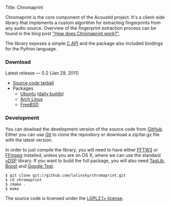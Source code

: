 Title: Chromaprint

Chromaprint is the core component of the Acoustid project. It's a client-side
library that implements a custom algorithm for extracting fingerprints from
any audio source. Overview of the fingerprint extraction process can be
found in the blog post ["How does Chromaprint work?"][blog2].

The library exposes a simple [C API][api] and the package also included
bindings for the Python language.

### Download

Latest release &mdash; 0.2 (Jan 29, 2011)

 * [Source code tarball](...)
 * Packages
     * [Ubuntu][ppa] ([daily builds][ppad])
     * [Arch Linux](http://aur.archlinux.org/packages.php?ID=46382)
     * [FreeBSD](https://github.com/lalinsky/ports)

### Development

You can dowload the development version of the source code from [GitHub][gh].
Either you can use [Git][git] to clone the repository or download a
zip/tar.gz file with the latest version.

In order to just compile the library, you will need to have either
[FFTW3][fftw] or [FFmpeg][ffmpeg] installed, unless you are on OS X,
where we can use the standard [vDSP][vdsp] library.
If you want to build the full package, you will also need
[TagLib][taglib], [Boost][boost] and [Google Test][gtest].

    $ git clone git://github.com/lalinsky/chromaprint.git
	$ cd chromaprint
	$ cmake .
	$ make

The source code is licensed under the [LGPL2.1+ license][lgpl].

[lgpl]: http://www.gnu.org/licenses/lgpl-2.1.html
[blog1]: http://oxygene.sk/lukas/2010/07/introducing-chromaprint/
[blog2]: http://oxygene.sk/lukas/2011/01/how-does-chromaprint-work/
[api]: https://github.com/lalinsky/chromaprint/blob/master/src/chromaprint.h
[gh]: https://github.com/lalinsky/chromaprint
[ppa]: https://launchpad.net/~luks/+archive/acoustid
[ppad]: https://launchpad.net/~luks/+archive/acoustid-daily
[git]: http://git-scm.com/
[fftw]: http://www.fftw.org/
[ffmpeg]: http://www.ffmpeg.org/
[vdsp]: http://developer.apple.com/library/mac/#documentation/Performance/Conceptual/vDSP_Programming_Guide/Introduction/Introduction.html
[taglib]: http://developer.kde.org/~wheeler/taglib.html
[boost]: http://www.boost.org/
[gtest]: http://code.google.com/p/googletest/

